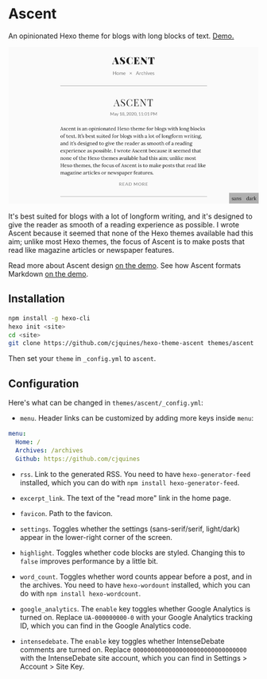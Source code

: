 # Ascent

An opinionated Hexo theme for blogs with long blocks of text. [Demo.](https://cjquines.github.io/hexo-theme-ascent/)

[![](sample.png)](https://cjquines.github.io/hexo-theme-ascent/)

It's best suited for blogs with a lot of longform writing, and it's designed to give the reader as smooth of a reading experience as possible. I wrote Ascent because it seemed that none of the Hexo themes available had this aim; unlike most Hexo themes, the focus of Ascent is to make posts that read like magazine articles or newspaper features.

Read more about Ascent design [on the demo](https://cjquines.github.io/hexo-theme-ascent/2020/05/18/Ascent/). See how Ascent formats Markdown [on the demo](https://cjquines.github.io/hexo-theme-ascent/2020/05/18/Demo/).

## Installation

```bash
npm install -g hexo-cli
hexo init <site>
cd <site>
git clone https://github.com/cjquines/hexo-theme-ascent themes/ascent
```

Then set your `theme` in `_config.yml` to `ascent`.

## Configuration

Here's what can be changed in `themes/ascent/_config.yml`:

* `menu`. Header links can be customized by adding more keys inside `menu`:

```yaml
menu:
  Home: /
  Archives: /archives
  Github: https://github.com/cjquines
```

* `rss`. Link to the generated RSS. You need to have `hexo-generator-feed` installed, which you can do with `npm install hexo-generator-feed`.

* `excerpt_link`. The text of the "read more" link in the home page.

* `favicon`. Path to the favicon.

* `settings`. Toggles whether the settings (sans-serif/serif, light/dark) appear in the lower-right corner of the screen.

* `highlight`. Toggles whether code blocks are styled. Changing this to `false` improves performance by a little bit.

* `word_count`. Toggles whether word counts appear before a post, and in the archives. You need to have `hexo-wordount` installed, which you can do with `npm install hexo-wordcount`.

* `google_analytics`. The `enable` key toggles whether Google Analytics is turned on. Replace `UA-000000000-0` with your Google Analytics tracking ID, which you can find in the Google Analytics code.

* `intensedebate`. The `enable` key toggles whether IntenseDebate comments are turned on. Replace `00000000000000000000000000000000` with the IntenseDebate site account, which you can find in Settings > Account > Site Key.
